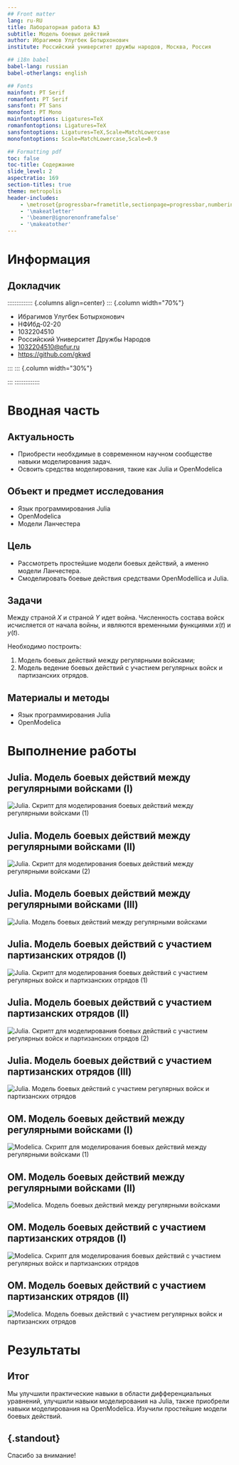 ```yaml
---
## Front matter
lang: ru-RU
title: Лабораторная работа №3
subtitle: Модель боевых действий
author: Ибрагимов Улугбек Ботырхонович
institute: Российский университет дружбы народов, Москва, Россия

## i18n babel
babel-lang: russian
babel-otherlangs: english

## Fonts
mainfont: PT Serif
romanfont: PT Serif
sansfont: PT Sans
monofont: PT Mono
mainfontoptions: Ligatures=TeX
romanfontoptions: Ligatures=TeX
sansfontoptions: Ligatures=TeX,Scale=MatchLowercase
monofontoptions: Scale=MatchLowercase,Scale=0.9

## Formatting pdf
toc: false
toc-title: Содержание
slide_level: 2
aspectratio: 169
section-titles: true
theme: metropolis
header-includes:
    - \metroset{progressbar=frametitle,sectionpage=progressbar,numbering=fraction}
    - '\makeatletter'
    - '\beamer@ignorenonframefalse'
    - '\makeatother'
---
```


# Информация

## Докладчик

:::::::::::::: {.columns align=center}
::: {.column width="70%"}

-   Ибрагимов Улугбек Ботырхонович
-   НФИбд-02-20
-   1032204510
-   Российский Университет Дружбы Народов
-   [1032204510@pfur.ru](mailto:1032204510@pfur.ru)
-   <https://github.com/gkwd>

:::
::: {.column width="30%"}

:::
::::::::::::::

# Вводная часть

## Актуальность

-   Приобрести необхдимые в современном научном сообществе навыки моделирования задач.
-   Освоить средства моделирования, такие как Julia и OpenModelica

## Объект и предмет исследования

-   Язык программирования Julia
-   OpenModelica
-   Модели Ланчестера

## Цель

-   Рассмотреть простейшие модели боевых действий, а именно модели Ланчестера.
-   Смоделировать боевые действия средствами OpenModellica и Julia.

## Задачи

Между страной $X$ и страной $Y$ идет война. Численность состава войск исчисляется от начала войны, и являются временными функциями $x(t)$ и $y(t)$.

Необходимо построить:

1. Модель боевых действий между регулярными войсками;
2. Модель ведение боевых действий с участием регулярных войск и партизанских отрядов.

## Материалы и методы

-   Язык программирования Julia
-   OpenModelica

# Выполнение работы

## Julia. Модель боевых действий между регулярными войсками (I)

![Julia. Cкрипт для моделирования боевых действий между регулярными войсками (1)](pres_images/02.png)

## Julia. Модель боевых действий между регулярными войсками (II)

![Julia. Cкрипт для моделирования боевых действий между регулярными войсками (2)](pres_images/03.png)

## Julia. Модель боевых действий между регулярными войсками (III)

![Julia. Модель боевых действий между регулярными войсками](pres_images/04.lab03-1_JL.png)

## Julia. Модель боевых действий с участием партизанских отрядов (I)

![Julia. Cкрипт для моделирования боевых действий с участием регулярных войск и партизанских отрядов (1)](pres_images/05.png)

## Julia. Модель боевых действий с участием партизанских отрядов (II)

![Julia. Cкрипт для моделирования боевых действий с участием регулярных войск и партизанских отрядов (2)](pres_images/06.png)

## Julia. Модель боевых действий с участием партизанских отрядов (III)

![Julia. Модель боевых действий с участием регулярных войск и партизанских отрядов](pres_images/07.lab03-2_JL.png)

## OM. Модель боевых действий между регулярными войсками (I)

![Modelica. Cкрипт для моделирования боевых действий между регулярными войсками (1)](pres_images/08.png)

## OM. Модель боевых действий между регулярными войсками (II)

![Modelica. Модель боевых действий между регулярными войсками](pres_images/11.Lab03-1_OME.png)

## OM. Модель боевых действий с участием партизанских отрядов (I)

![Modelica. Cкрипт для моделирования боевых действий с участием регулярных войск и партизанских отрядов](pres_images/12.png)

## OM. Модель боевых действий с участием партизанских отрядов (II)

![Modelica. Модель боевых действий с участием регулярных войск и партизанских отрядов](pres_images/13.Lab03-2_OME.png)

# Результаты

## Итог

Мы улучшили практические навыки в области дифференциальных уравнений, улучшили навыки моделирования на Julia, также приобрели навыки моделирования на OpenModelica. Изучили простейшие модели боевых действий.

## {.standout}

Спасибо за внимание!
